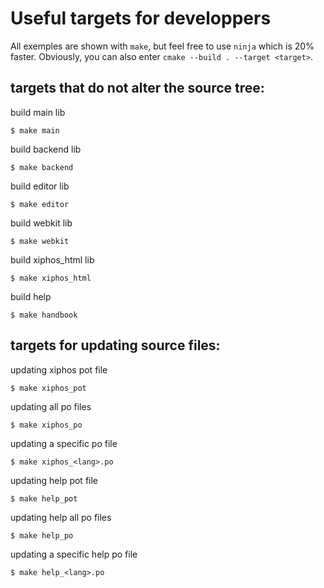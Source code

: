 Useful targets for developpers
==============================
All exemples are shown with `make`, but feel free to use `ninja` which is 20% faster. Obviously, you can also enter `cmake --build . --target <target>`.

targets that do not alter the source tree:
------------------------------------------
build main lib

    $ make main

build backend lib

    $ make backend

build editor lib

    $ make editor

build webkit lib

    $ make webkit

build xiphos_html lib

    $ make xiphos_html

build help

    $ make handbook


targets for updating source files:
----------------------------------
updating xiphos pot file

    $ make xiphos_pot

updating all po files

    $ make xiphos_po

updating a specific po file

    $ make xiphos_<lang>.po

updating help pot file

    $ make help_pot

updating help all po files

    $ make help_po

updating a specific help po file

    $ make help_<lang>.po
